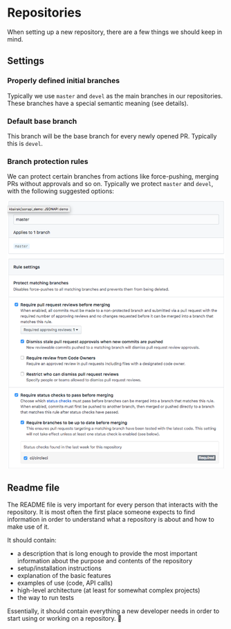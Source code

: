 # Repositories

When setting up a new repository, there are a few things we should keep in mind.

## Settings

### Properly defined initial branches

Typically we use `master` and `devel` as the main branches in our repositories. These branches have a special semantic meaning (see details).

### Default base branch

This branch will be the base branch for every newly opened PR. Typically this is `devel`.

### Branch protection rules

We can protect certain branches from actions like force-pushing, merging PRs without approvals and so on. Typically we protect `master` and `devel`, with the following suggested options:

![Branch protection rules](images/branch-protection-rules.png)

## Readme file

The README file is very important for every person that interacts with the repository. It is most often the first place someone expects to find information in order to understand what a repository is about and how to make use of it.

It should contain:

- a description that is long enough to provide the most important information about the purpose and contents of the repository
- setup/installation instructions
- explanation of the basic features
- examples of use (code, API calls)
- high-level architecture (at least for somewhat complex projects)
- the way to run tests

Essentially, it should contain everything a new developer needs in order to start using or working on a repository.

